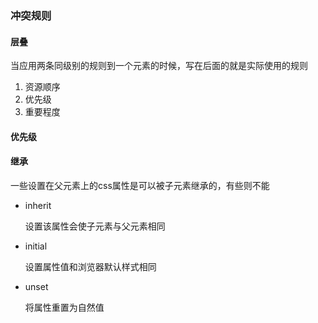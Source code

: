### 冲突规则

#### 层叠

当应用两条同级别的规则到一个元素的时候，写在后面的就是实际使用的规则

1. 资源顺序
2. 优先级
3. 重要程度

#### 优先级

#### 继承

一些设置在父元素上的css属性是可以被子元素继承的，有些则不能

- inherit

  设置该属性会使子元素与父元素相同

- initial

  设置属性值和浏览器默认样式相同

- unset

  将属性重置为自然值

  

